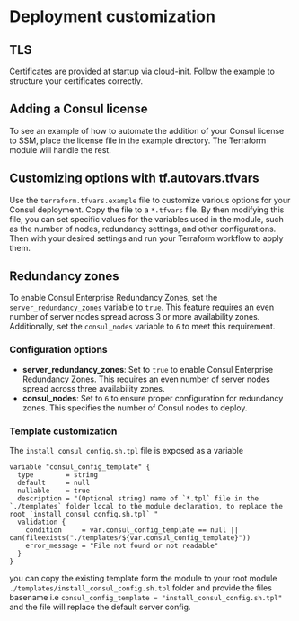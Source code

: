 
# Deployment customization

## TLS

Certificates are provided at startup via cloud-init. Follow the example to structure your certificates correctly.

## Adding a Consul license

To see an example of how to automate the addition of your Consul license to SSM, place the license file in the example directory. The Terraform module will handle the rest.

## Customizing options with tf.autovars.tfvars

Use the `terraform.tfvars.example` file to customize various options for your Consul deployment. Copy the file to a `*.tfvars` file. By then modifying this file, you can set specific values for the variables used in the module, such as the number of nodes, redundancy settings, and other configurations.  Then with your desired settings and run your Terraform workflow to apply them.

## Redundancy zones

To enable Consul Enterprise Redundancy Zones, set the `server_redundancy_zones` variable to `true`. This feature requires an even number of server nodes spread across 3 or more availability zones. Additionally, set the `consul_nodes` variable to `6` to meet this requirement.

### Configuration options

- **server_redundancy_zones**: Set to `true` to enable Consul Enterprise Redundancy Zones. This requires an even number of server nodes spread across three availability zones.
- **consul_nodes**: Set to `6` to ensure proper configuration for redundancy zones. This specifies the number of Consul nodes to deploy.


### Template customization

The `install_consul_config.sh.tpl` file is exposed as a variable

```hcl
variable "consul_config_template" {
  type        = string
  default     = null
  nullable    = true
  description = "(Optional string) name of `*.tpl` file in the `./templates` folder local to the module declaration, to replace the root `install_consul_config.sh.tpl` "
  validation {
    condition     = var.consul_config_template == null || can(fileexists("./templates/${var.consul_config_template}"))
    error_message = "File not found or not readable"
  }
}
```

you can copy the existing template form the module to your root module `./templates/install_consul_config.sh.tpl` folder and provide the files basename i.e `consul_config_template = "install_consul_config.sh.tpl"` and the file will replace the default server config.
